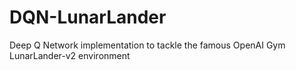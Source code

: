 # DQN-LunarLander
Deep Q Network implementation to tackle the famous OpenAI Gym LunarLander-v2 environment
